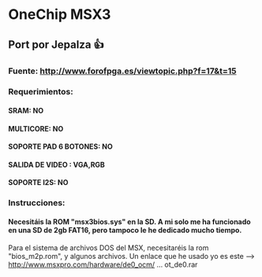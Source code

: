 # OneChip MSX3
## Port por Jepalza :+1:
### Fuente: http://www.forofpga.es/viewtopic.php?f=17&t=15

### Requerimientos: 

#### SRAM: NO

#### MULTICORE: NO

#### SOPORTE PAD 6 BOTONES: NO

#### SALIDA DE VIDEO : VGA,RGB

#### SOPORTE I2S: NO

### Instrucciones:

#### Necesitáis la ROM "msx3bios.sys" en la SD. A mi solo me ha funcionado en una SD de 2gb FAT16, pero tampoco le he dedicado mucho tiempo.
Para el sistema de archivos DOS del MSX, necesitaréis la rom "bios_m2p.rom", y algunos archivos.
Un enlace que he usado yo es este --> http://www.msxpro.com/hardware/de0_ocm/ ... ot_de0.rar
